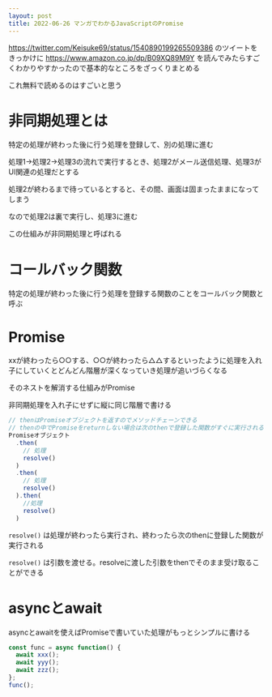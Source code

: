 ```yaml
---
layout: post
title: 2022-06-26 マンガでわかるJavaScriptのPromise
---
```


https://twitter.com/Keisuke69/status/1540890199265509386 のツイートをきっかけに https://www.amazon.co.jp/dp/B09XQ89M9Y
を読んでみたらすごくわかりやすかったので基本的なところをざっくりまとめる

これ無料で読めるのはすごいと思う

# 非同期処理とは

特定の処理が終わった後に行う処理を登録して、別の処理に進む

処理1→処理2→処理3の流れで実行するとき、処理2がメール送信処理、処理3がUI関連の処理だとする

処理2が終わるまで待っているとすると、その間、画面は固まったままになってしまう

なので処理2は裏で実行し、処理3に進む

この仕組みが非同期処理と呼ばれる

# コールバック関数

特定の処理が終わった後に行う処理を登録する関数のことをコールバック関数と呼ぶ

# Promise
xxが終わったら○○する、○○が終わったら△△するといったように処理を入れ子にしていくとどんどん階層が深くなっていき処理が追いづらくなる

そのネストを解消する仕組みがPromise

非同期処理を入れ子にせずに縦に同じ階層で書ける

```javascript
// thenはPromiseオブジェクトを返すのでメソッドチェーンできる
// thenの中でPromiseをreturnしない場合は次のthenで登録した関数がすぐに実行される
Promiseオブジェクト
  .then(
    // 処理
    resolve()
  )
  .then(
    // 処理
    resolve()
  ).then(
    //処理
    resolve()
  )
```

`resolve()` は処理が終わったら実行され、終わったら次のthenに登録した関数が実行される

`resolve()` は引数を渡せる。resolveに渡した引数をthenでそのまま受け取ることができる

# asyncとawait

asyncとawaitを使えばPromiseで書いていた処理がもっとシンプルに書ける

```javascript
const func = async function() {
  await xxx();
  await yyy();
  await zzz();
};
func();
```
